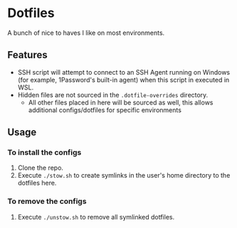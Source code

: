 # Dotfiles

A bunch of nice to haves I like on most environments.

## Features

- SSH script will attempt to connect to an SSH Agent running on Windows (for example, 1Password's built-in agent) when this script in executed in WSL.
- Hidden files are not sourced in the `.dotfile-overrides` directory.
  - All other files placed in here will be sourced as well, this allows additional configs/dotfiles for specific environments

## Usage

### To install the configs

1. Clone the repo.
2. Execute `./stow.sh` to create symlinks in the user's home directory to the dotfiles here.

### To remove the configs

1. Execute `./unstow.sh` to remove all symlinked dotfiles.
